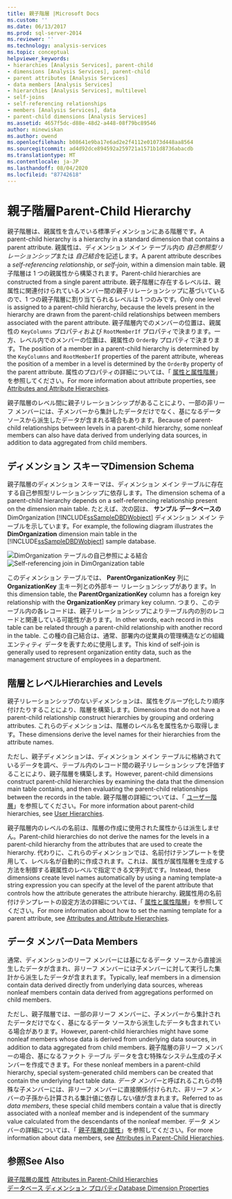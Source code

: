 ```yaml
---
title: 親子階層 |Microsoft Docs
ms.custom: ''
ms.date: 06/13/2017
ms.prod: sql-server-2014
ms.reviewer: ''
ms.technology: analysis-services
ms.topic: conceptual
helpviewer_keywords:
- hierarchies [Analysis Services], parent-child
- dimensions [Analysis Services], parent-child
- parent attributes [Analysis Services]
- data members [Analysis Services]
- hierarchies [Analysis Services], multilevel
- self-joins
- self-referencing relationships
- members [Analysis Services], data
- parent-child dimensions [Analysis Services]
ms.assetid: 4657f5dc-d88e-48d2-a448-08f79bc89546
author: minewiskan
ms.author: owend
ms.openlocfilehash: b08641e9ba17e6ad2e2f4112e01073d448aa8564
ms.sourcegitcommit: ad4d92dce894592a259721a1571b1d8736abacdb
ms.translationtype: MT
ms.contentlocale: ja-JP
ms.lasthandoff: 08/04/2020
ms.locfileid: "87742618"
---
```

# <a name="parent-child-hierarchy"></a><span data-ttu-id="91f01-102">親子階層</span><span class="sxs-lookup"><span data-stu-id="91f01-102">Parent-Child Hierarchy</span></span>
  <span data-ttu-id="91f01-103">親子階層は、親属性を含んでいる標準ディメンションにある階層です。</span><span class="sxs-lookup"><span data-stu-id="91f01-103">A parent-child hierarchy is a hierarchy in a standard dimension that contains a parent attribute.</span></span> <span data-ttu-id="91f01-104">親属性は、ディメンション メイン テーブル内の *自己参照型リレーションシップ*または *自己結合*を記述します。</span><span class="sxs-lookup"><span data-stu-id="91f01-104">A parent attribute describes a *self-referencing relationship*, or *self-join*, within a dimension main table.</span></span> <span data-ttu-id="91f01-105">親子階層は 1 つの親属性から構築されます。</span><span class="sxs-lookup"><span data-stu-id="91f01-105">Parent-child hierarchies are constructed from a single parent attribute.</span></span> <span data-ttu-id="91f01-106">親子階層に存在するレベルは、親属性に関連付けられているメンバー間の親子リレーションシップに基づいているので、1 つの親子階層に割り当てられるレベルは 1 つのみです。</span><span class="sxs-lookup"><span data-stu-id="91f01-106">Only one level is assigned to a parent-child hierarchy, because the levels present in the hierarchy are drawn from the parent-child relationships between members associated with the parent attribute.</span></span> <span data-ttu-id="91f01-107">親子階層内でのメンバーの位置は、親属性の `KeyColumns` プロパティおよび `RootMemberIf` プロパティで決まります。一方、レベル内でのメンバーの位置は、親属性の `OrderBy` プロパティで決まります。</span><span class="sxs-lookup"><span data-stu-id="91f01-107">The position of a member in a parent-child hierarchy is determined by the `KeyColumns` and `RootMemberIf` properties of the parent attribute, whereas the position of a member in a level is determined by the `OrderBy` property of the parent attribute.</span></span> <span data-ttu-id="91f01-108">属性のプロパティの詳細については、「 [属性と属性階層](../multidimensional-models-olap-logical-dimension-objects/attributes-and-attribute-hierarchies.md)」を参照してください。</span><span class="sxs-lookup"><span data-stu-id="91f01-108">For more information about attribute properties, see [Attributes and Attribute Hierarchies](../multidimensional-models-olap-logical-dimension-objects/attributes-and-attribute-hierarchies.md).</span></span>  
  
 <span data-ttu-id="91f01-109">親子階層のレベル間に親子リレーションシップがあることにより、一部の非リーフ メンバーには、子メンバーから集計したデータだけでなく、基になるデータ ソースから派生したデータが含まれる場合もあります。</span><span class="sxs-lookup"><span data-stu-id="91f01-109">Because of parent-child relationships between levels in a parent-child hierarchy, some nonleaf members can also have data derived from underlying data sources, in addition to data aggregated from child members.</span></span>  
  
## <a name="dimension-schema"></a><span data-ttu-id="91f01-110">ディメンション スキーマ</span><span class="sxs-lookup"><span data-stu-id="91f01-110">Dimension Schema</span></span>  
 <span data-ttu-id="91f01-111">親子階層のディメンション スキーマは、ディメンション メイン テーブルに存在する自己参照型リレーションシップに依存します。</span><span class="sxs-lookup"><span data-stu-id="91f01-111">The dimension schema of a parent-child hierarchy depends on a self-referencing relationship present on the dimension main table.</span></span> <span data-ttu-id="91f01-112">たとえば、次の図は、 **サンプル データベースの** DimOrganization [!INCLUDE[ssSampleDBDWobject](../../includes/sssampledbdwobject-md.md)] ディメンション メイン テーブルを示しています。</span><span class="sxs-lookup"><span data-stu-id="91f01-112">For example, the following diagram illustrates the **DimOrganization** dimension main table in the [!INCLUDE[ssSampleDBDWobject](../../includes/sssampledbdwobject-md.md)] sample database.</span></span>  
  
 <span data-ttu-id="91f01-113">![DimOrganization テーブルの自己参照による結合](../dev-guide/media/dimorganization.gif "DimOrganization テーブルの自己参照による結合")</span><span class="sxs-lookup"><span data-stu-id="91f01-113">![Self-referencing join in DimOrganization table](../dev-guide/media/dimorganization.gif "Self-referencing join in DimOrganization table")</span></span>  
  
 <span data-ttu-id="91f01-114">このディメンション テーブルでは、 **ParentOrganizationKey** 列に **OrganizationKey** 主キー列との外部キー リレーションシップがあります。</span><span class="sxs-lookup"><span data-stu-id="91f01-114">In this dimension table, the **ParentOrganizationKey** column has a foreign key relationship with the **OrganizationKey** primary key column.</span></span> <span data-ttu-id="91f01-115">つまり、このテーブル内の各レコードは、親子リレーションシップによりテーブル内の別のレコードと関連している可能性があります。</span><span class="sxs-lookup"><span data-stu-id="91f01-115">In other words, each record in this table can be related through a parent-child relationship with another record in the table.</span></span> <span data-ttu-id="91f01-116">この種の自己結合は、通常、部署内の従業員の管理構造などの組織エンティティ データを表すために使用します。</span><span class="sxs-lookup"><span data-stu-id="91f01-116">This kind of self-join is generally used to represent organization entity data, such as the management structure of employees in a department.</span></span>  
  
## <a name="hierarchies-and-levels"></a><span data-ttu-id="91f01-117">階層とレベル</span><span class="sxs-lookup"><span data-stu-id="91f01-117">Hierarchies and Levels</span></span>  
 <span data-ttu-id="91f01-118">親子リレーションシップのないディメンションは、属性をグループ化したり順序付けたりすることにより、階層を構築します。</span><span class="sxs-lookup"><span data-stu-id="91f01-118">Dimensions that do not have a parent-child relationship construct hierarchies by grouping and ordering attributes.</span></span> <span data-ttu-id="91f01-119">これらのディメンションは、階層のレベル名を属性名から取得します。</span><span class="sxs-lookup"><span data-stu-id="91f01-119">These dimensions derive the level names for their hierarchies from the attribute names.</span></span>  
  
 <span data-ttu-id="91f01-120">ただし、親子ディメンションは、ディメンション メイン テーブルに格納されているデータを調べ、テーブル内のレコード間の親子リレーションシップを評価することにより、親子階層を構築します。</span><span class="sxs-lookup"><span data-stu-id="91f01-120">However, parent-child dimensions construct parent-child hierarchies by examining the data that the dimension main table contains, and then evaluating the parent-child relationships between the records in the table.</span></span> <span data-ttu-id="91f01-121">親子階層の詳細については、「 [ユーザー階層](../multidimensional-models-olap-logical-dimension-objects/user-hierarchies.md)」を参照してください。</span><span class="sxs-lookup"><span data-stu-id="91f01-121">For more information about parent-child hierarchies, see [User Hierarchies](../multidimensional-models-olap-logical-dimension-objects/user-hierarchies.md).</span></span>  
  
 <span data-ttu-id="91f01-122">親子階層内のレベルの名前は、階層の作成に使用された属性からは派生しません。</span><span class="sxs-lookup"><span data-stu-id="91f01-122">Parent-child hierarchies do not derive the names for the levels in a parent-child hierarchy from the attributes that are used to create the hierarchy.</span></span> <span data-ttu-id="91f01-123">代わりに、これらのディメンションでは、名前付けテンプレートを使用して、レベル名が自動的に作成されます。これは、属性が属性階層を生成する方法を制御する親属性のレベルで指定できる文字列式です。</span><span class="sxs-lookup"><span data-stu-id="91f01-123">Instead, these dimensions create level names automatically by using a naming template-a string expression you can specify at the level of the parent attribute that controls how the attribute generates the attribute hierarchy.</span></span> <span data-ttu-id="91f01-124">親属性用の名前付けテンプレートの設定方法の詳細については、「 [属性と属性階層](../multidimensional-models-olap-logical-dimension-objects/attributes-and-attribute-hierarchies.md)」を参照してください。</span><span class="sxs-lookup"><span data-stu-id="91f01-124">For more information about how to set the naming template for a parent attribute, see [Attributes and Attribute Hierarchies](../multidimensional-models-olap-logical-dimension-objects/attributes-and-attribute-hierarchies.md).</span></span>  
  
## <a name="data-members"></a><span data-ttu-id="91f01-125">データ メンバー</span><span class="sxs-lookup"><span data-stu-id="91f01-125">Data Members</span></span>  
 <span data-ttu-id="91f01-126">通常、ディメンションのリーフ メンバーには基になるデータ ソースから直接派生したデータが含まれ、非リーフ メンバーには子メンバーに対して実行した集計から派生したデータが含まれます。</span><span class="sxs-lookup"><span data-stu-id="91f01-126">Typically, leaf members in a dimension contain data derived directly from underlying data sources, whereas nonleaf members contain data derived from aggregations performed on child members.</span></span>  
  
 <span data-ttu-id="91f01-127">ただし、親子階層では、一部の非リーフ メンバーに、子メンバーから集計されたデータだけでなく、基になるデータ ソースから派生したデータも含まれている場合があります。</span><span class="sxs-lookup"><span data-stu-id="91f01-127">However, parent-child hierarchies might have some nonleaf members whose data is derived from underlying data sources, in addition to data aggregated from child members.</span></span> <span data-ttu-id="91f01-128">親子階層の非リーフ メンバーの場合、基になるファクト テーブル データを含む特殊なシステム生成の子メンバーを作成できます。</span><span class="sxs-lookup"><span data-stu-id="91f01-128">For these nonleaf members in a parent-child hierarchy, special system-generated child members can be created that contain the underlying fact table data.</span></span> <span data-ttu-id="91f01-129">*データ メンバー*と呼ばれるこれらの特殊な子メンバーには、非リーフ メンバーに直接関係付けられた、非リーフ メンバーの子孫から計算される集計値に依存しない値が含まれます。</span><span class="sxs-lookup"><span data-stu-id="91f01-129">Referred to as *data members*, these special child members contain a value that is directly associated with a nonleaf member and is independent of the summary value calculated from the descendants of the nonleaf member.</span></span> <span data-ttu-id="91f01-130">データ メンバーの詳細については、「 [親子階層の属性](parent-child-dimension-attributes.md)」を参照してください。</span><span class="sxs-lookup"><span data-stu-id="91f01-130">For more information about data members, see [Attributes in Parent-Child Hierarchies](parent-child-dimension-attributes.md).</span></span>  
  
## <a name="see-also"></a><span data-ttu-id="91f01-131">参照</span><span class="sxs-lookup"><span data-stu-id="91f01-131">See Also</span></span>  
 <span data-ttu-id="91f01-132">[親子階層の属性](parent-child-dimension-attributes.md) </span><span class="sxs-lookup"><span data-stu-id="91f01-132">[Attributes in Parent-Child Hierarchies](parent-child-dimension-attributes.md) </span></span>  
 [<span data-ttu-id="91f01-133">データベース ディメンション プロパティ</span><span class="sxs-lookup"><span data-stu-id="91f01-133">Database Dimension Properties</span></span>](../multidimensional-models-olap-logical-dimension-objects/database-dimension-properties.md)  
  
  
